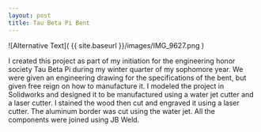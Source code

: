 ```yaml
---
layout: post
title: Tau Beta Pi Bent
---
```


![Alternative Text]( {{ site.baseurl }}/images/IMG_9627.png )

I created this project as part of my initiation for the engineering honor society Tau Beta Pi during my winter quarter of my sophomore year. We were given an engineering drawing for the specifications of the bent, but given free reign on how to manufacture it. I modeled the project in Solidworks and designed it to be manufactured using a water jet cutter and a laser cutter. I stained the wood then cut and engraved it using a laser cutter. The aluminum border was cut using the water jet. All the components were joined using JB Weld.
